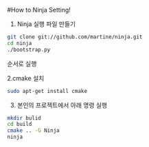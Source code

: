 
#How to Ninja Setting!

1. Ninja 실행 파일 만들기

``` bash
git clone git://github.com/martine/ninja.git
cd ninja
./bootstrap.py
```

순서로 실행

2.cmake 설치
```bash
sudo apt-get install cmake
```

3. 본인의 프로젝트에서 아래 명령 실행
```bash
mkdir bulid
cd build
cmake .. -G Ninja
ninja
```
